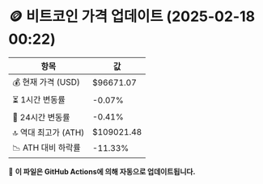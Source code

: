 # 🪙 비트코인 가격 업데이트 (2025-02-18 00:22)

| 항목                | 값 |
|--------------------|----------------|
| 💰 현재 가격 (USD) | $96671.07 |
| ⏳ 1시간 변동률    | -0.07% |
| 📆 24시간 변동률   | -0.41% |
| 🔝 역대 최고가 (ATH) | $109021.48 |
| 📉 ATH 대비 하락률 | -11.33% |

🔄 **이 파일은 GitHub Actions에 의해 자동으로 업데이트됩니다.**
